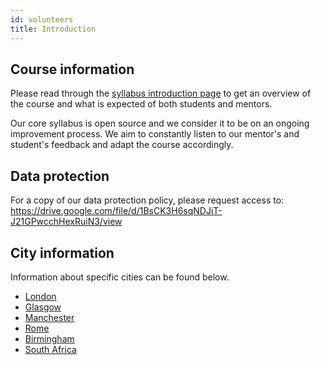 ```yaml
---
id: volunteers
title: Introduction
---
```


## Course information

Please read through the [syllabus introduction page](https://codeyourfuture.github.io/syllabus-master/) to get an overview of the course and what is expected of both students and mentors.

Our core syllabus is open source and we consider it to be on an ongoing improvement process.
We aim to constantly listen to our mentor's and student's feedback and adapt the course accordingly.

## Data protection

For a copy of our data protection policy, please request access to: <https://drive.google.com/file/d/1BsCK3H6sqNDJiT-J21GPwcchHexRuiN3/view>

## City information

Information about specific cities can be found below.

- [London](cities/london/home.md)
- [Glasgow](cities/glasgow/home.md)
- [Manchester](cities/manchester/home.md)
- [Rome](cities/rome/home.md)
- [Birmingham](cities/birmingham/home.md)
- [South Africa](cities/southafrica/home.md)
